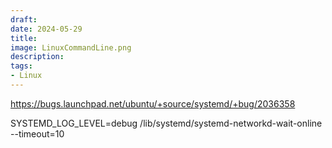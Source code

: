 ```yaml
---
draft:
date: 2024-05-29
title: 
image: LinuxCommandLine.png
description: 
tags: 
- Linux
---
```


https://bugs.launchpad.net/ubuntu/+source/systemd/+bug/2036358

SYSTEMD_LOG_LEVEL=debug /lib/systemd/systemd-networkd-wait-online --timeout=10

